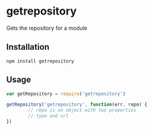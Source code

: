 # getrepository
Gets the repository for a module

## Installation
```
npm install getrepository
```

## Usage

```js
var getRepository = require('getrepository')

getRepository('getrepository', function(err, repo) {
		// repo is an object with two properties
		// type and url
})
```
